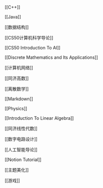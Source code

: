 [[C++]]

[[Java]]

[[数据结构]]

[[CS50计算机科学导论]]

[[CS50 Introduction To AI]]

[[Discrete Mathematics and Its Applications]]

[[计算机网络]]

[[同济高数]]

[[离散数学]]

[[Markdown]]

[[Physics]]

[[Introduction To Linear Algebra]]

[[同济线性代数]]

[[数字电路设计]]

[[人工智能导论]]

[[Notion Tutorial]]

[[主题美化]]

[[游戏]]
